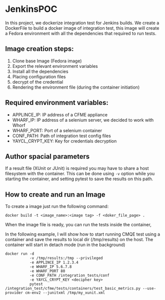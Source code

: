 # JenkinsPOC

In this project, we dockerize integration test for Jenkins builds.
We create a DockerFile to build a docker image of integration test, this image will create a Fedora environment with all the dependencies that required to run tests.

## Image creation steps:
1. Clone base Image (Fedora image)
1. Export the relevant environment variables
1. Install all the dependencies
1. Placing configuration files
1. decrypt of the credential
1. Rendering the environment file (during the container initiation)

## Required environment variables:
* APPLINCE_IP: IP address of a CFME appliance
* WHARF_IP: IP address of a selenium server, we decided to work with Whorf
* WHARF_PORT: Port of a selenium container
* CONF_PATH: Path of integration test config files
* YAYCL_CRYPT_KEY: Key for credentials decryption

## Author spacial parameters
If a result file (XUnit or JUnit) is required you may have to share a host filesystem with the container.
This can be done using `-v` option while you starting the container, and setting pytest to save the results on this path.

## How to create and run an Image
To create a image just run the following command:
```{bash}
docker build -t <image_name>:<image tag> -f <doker_file_page> .
```

When the image file is ready, you can run the tests inside the container,

In the following example, I will show how to start running CMQE test using a container and save the results to local dir (/tmp/results) on the host.
The container will start in detach mode (run in the background)

```{bash}
docker run -d
           -v /tmp/results:/tmp --privileged
           -e APPLINCE_IP 1.2.3.4
           -e WHARF_IP 5.6.7.8
           -e WHARF_PORT 80
           -e CONF_PATH /integration_tests/conf
           -e YAYCL_CRYPT_KEY <decipher key> 
           pytest /integration_test/cfme/tests/containers/test_basic_metrics.py --use-provider cm-env2 --junitxml /tmp/my_xunit.xml
